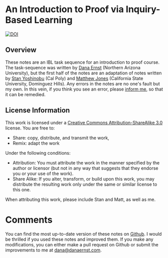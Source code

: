 # An Introduction to Proof via Inquiry-Based Learning #

[![DOI](https://zenodo.org/badge/doi/10.5281/zenodo.10873.png)](http://dx.doi.org/10.5281/zenodo.10873)

## Overview
These notes are an IBL task sequence for an introduction to proof course. The task-sequence was written by [Dana Ernst](http://danaernst.com) (Northern Arizona University), but the first half of the notes are an adaptation of notes written by [Stan Yoshinobu](http://www.calpoly.edu/~styoshin/) (Cal Poly) and [Matthew Jones](http://www.csudh.edu/math/mjones/) (California State University, Dominguez Hills). Any errors in the notes are no one's fault but my own. In this vein, if you think you see an error, please [inform me](mailto:dana@danaernst.com), so that it can be remedied.

## License Information
This work is licensed under a [Creative Commons Attribution-ShareAlike 3.0](http://creativecommons.org/licenses/by-sa/3.0/us/) license.  You are free to:

* Share: copy, distribute, and transmit the work,
* Remix: adapt the work

Under the following conditions:

* Attribution: You must attribute the work in the manner specified by the author or licensor (but not in any way that suggests that they endorse you or your use of the work).
* Share Alike: If you alter, transform, or build upon this work, you may distribute the resulting work only under the same or similar license to this one.

When attributing this work, please include Stan and Matt, as well as me.

# Comments #
You can find the most up-to-date version of these notes on [Github](https://github.com/dcernst/IBL-IntroToProof).  I would be thrilled if you used these notes and improved them.  If you make any modifications, you can either make a pull request on Github or submit the improvements to me at [dana@danaernst.com](dana@danaernst.com).
